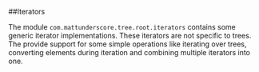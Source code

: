 
##Iterators

The module ```com.mattunderscore.tree.root.iterators``` contains some generic iterator implementations. These iterators
are not specific to trees. The provide support for some simple operations like iterating over trees, converting elements
during iteration and combining multiple iterators into one.
